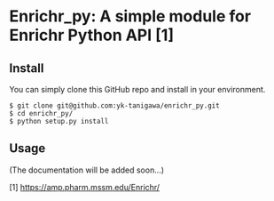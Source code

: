 # Enrichr_py: A simple module for Enrichr Python API [1]

## Install

You can simply clone this GitHub repo and install in your environment.

``` 
$ git clone git@github.com:yk-tanigawa/enrichr_py.git
$ cd enrichr_py/
$ python setup.py install
```

## Usage

(The documentation will be added soon...)


[1] https://amp.pharm.mssm.edu/Enrichr/


